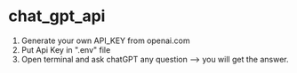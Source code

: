 ﻿# chat_gpt_api
1. Generate your own API_KEY from openai.com 
2. Put Api Key in ".env" file
3. Open terminal and ask chatGPT any question --> you will get the answer. 
